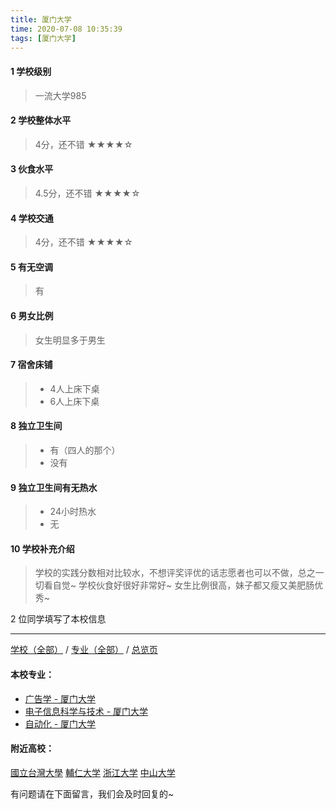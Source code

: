 ```yaml
---
title: 厦门大学
time: 2020-07-08 10:35:39
tags: [厦门大学]
---
```

#### 1 学校级别
> 一流大学985


#### 2 学校整体水平
> 4分，还不错
★★★★☆


#### 3 伙食水平
>  4.5分，还不错
★★★★☆


#### 4 学校交通
> 4分，还不错
★★★★☆


#### 5 有无空调
> 有


#### 6 男女比例
> 女生明显多于男生


#### 7 宿舍床铺
> - 4人上床下桌
> - 6人上床下桌
 

#### 8 独立卫生间
> - 有（四人的那个）
> - 没有


#### 9 独立卫生间有无热水
> - 24小时热水
> - 无

#### 10 学校补充介绍
> 学校的实践分数相对比较水，不想评奖评优的话志愿者也可以不做，总之一切看自觉~ 学校伙食好很好非常好~ 女生比例很高，妹子都又瘦又美肥肠优秀~

2 位同学填写了本校信息
***
[学校（全部）](https://univgo.github.io/2020/07/09/学校汇总页) / [专业（全部）](https://univgo.github.io/2020/07/09/专业汇总页) / [总览页](https://univgo.github.io/2020/07/09/总览)
#### 本校专业：
- [广告学 - 厦门大学](https://univgo.github.io/2020/07/08/广告学%20-%20厦门大学)
- [电子信息科学与技术 - 厦门大学](https://univgo.github.io/2020/07/08/电子信息科学与技术%20-%20厦门大学)
- [自动化 - 厦门大学](https://univgo.github.io/2020/07/08/自动化%20-%20厦门大学)

#### 附近高校：
[國立台灣大學](https://univgo.github.io/2020/07/08/國立台灣大學)
[輔仁大学](https://univgo.github.io/2020/07/08/輔仁大学)
[浙江大学](https://univgo.github.io/2020/07/08/浙江大学)
[中山大学](https://univgo.github.io/2020/07/08/中山大学)


有问题请在下面留言，我们会及时回复的~
